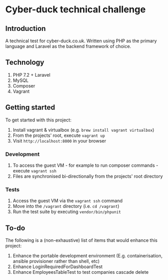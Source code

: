 # Cyber-duck technical challenge

## Introduction

A technical test for cyber-duck.co.uk. Written using PHP as the primary language and Laravel as the backend framework of choice.

## Technology

1) PHP 7.2 + Laravel
1) MySQL
1) Composer
1) Vagrant

## Getting started

To get started with this project:

1) Install vagrant & virtualbox (e.g. `brew install vagrant virtualbox`)
1) From the projects' root, execute `vagrant up`
1) Visit `http://localhost:8000` in your browser

### Development

1) To access the guest VM - for example to run composer commands - execute `vagrant ssh`
1) Files are synchronised bi-directionally from the projects' root directory

### Tests

1) Access the guest VM via the `vagrant ssh` command
1) Move into the `/vagrant` directory (i.e. `cd /vagrant`)
1) Run the test suite by executing `vendor/bin/phpunit`

## To-do

The following is a (non-exhaustive) list of items that would enhance this project:

1) Enhance the portable development environment (E.g. containerisation, ansible provisioner rather than shell, etc)
1) Enhance LoginRequiredForDashboardTest
1) Enhance EmployeesTableTest to test companies cascade delete